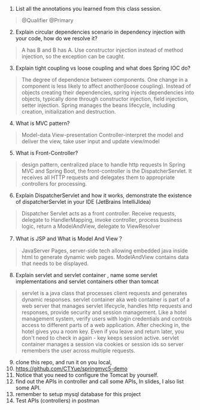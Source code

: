 1. List all the annotations you learned from this class session.
>@Qualifier @Primary
2. Explain circular dependencies scenario in dependency injection with your code, how do we resolve it?
> A has B and B has A. Use constructor injection instead of method injection, so the exception can be caught.
3. Explain tight coupling vs loose coupling and what does Spring IOC do?
>The degree of dependence between components. One change in a component is less likely to affect another(loose coupling).
>Instead of objects creating their dependencies, spring injects dependencies into objects, typically done through constructor injection, field injection, setter injection.
>Spring manages the beans lifecycle, including creation, initialization and destruction.
4. What is MVC pattern?
>Model-data
>View-presentation
>Controller-interpret the model and deliver the view, take user input and update view/model
5. What is Front-Controller?
>design pattern, centralized place to handle http requests
>In Spring MVC and Spring Boot, the front-controller is the DispatcherServlet. It receives all HTTP requests and delegates them to appropriate controllers for processing.
6. Explain DispatcherServlet and how it works, demonstrate the existence of dispatcherServlet in your
   IDE (JetBrains IntelliJIdea)
>Dispatcher Servlet acts as a front controller.
> Receive requests, delegate to HandlerMapping, invoke controller, process business logic, return a ModelAndView, delegate to ViewResolver

7. What is JSP and What is Model And View？
>JavaServer Pages, server-side tech allowing embedded java inside html to generate dynamic web pages.
>ModelAndView contains data that needs to be displayed.
8. Explain servlet and servlet container , name some servlet implementations and servlet containers
   other than tomcat
>servlet is a java class that processes client requests and generates dynamic responses.
>servlet container aka web container is part of a web server that manages servlet lifecycle, handles http requests and responses, provide security and session management.
>Like a hotel management system, verify users with login credentials and controls access to different parts of a web application. After checking in, the hotel gives you a room key. Even if you leave and return later, 
> you don't need to check in again - key keeps session active. servlet container manages a session via cookies or session ids so server remembers the user across multiple requests.
9. clone this repo, and run it on you local,
1. https://github.com/CTYue/springmvc5-demo
2. Notice that you need to configure the Tomcat by yourself.
3. find out the APIs in controller and call some APIs, In slides, I also list some API.
4. remember to setup mysql database for this project
5. Test APIs (controllers) in postman